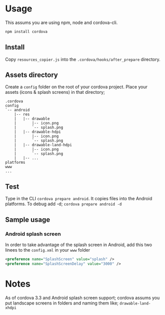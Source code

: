 Usage
=====

This assums you are using npm, node and cordova-cli.
```bash
npm install cordova
```

Install
-------

Copy `resources_copier.js` into the `.cordova/hooks/after_prepare` directory.

Assets directory
----------------

Create a `config` folder on the root of your cordova project. Place your assets (icons & splash screens) in that directory;
```text
.cordova
config
`-- android
    |-- res
    |   |-- drawable
    |       |-- icon.png
    |       `-- splash.png
    |   |-- drawable-hdpi
    |       |-- icon.png
    |       `-- splash.png
    |   |-- drawable-land-hdpi
    |       |-- icon.png
    |       `-- splash.png
    |   |-- ...
platforms
www
...
```

Test
----
Type in the CLI `cordova prepare android`. It copies files into the Android platforms. To debug add -d; `cordova prepare android -d`

Sample usage
------------
### Android splash screen

In order to take advantage of the splash screen in Android, add this two linees to the `config.xml` in your `www` folder

```xml
<preference name="SplashScreen" value="splash" />
<preference name="SplashScreenDelay" value="3000" />
```

Notes
=====
As of cordova 3.3 and Android splash screen support; cordova assums you put landscape screens in folders and naming them like; `drawable-land-xhdpi`
